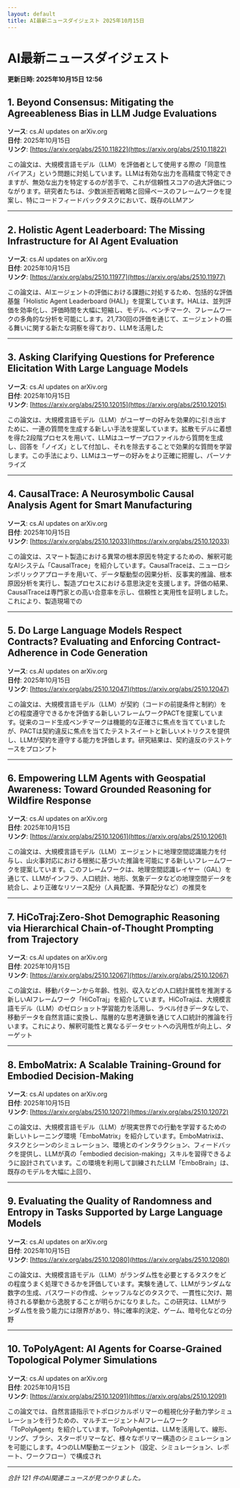 ```yaml
---
layout: default
title: AI最新ニュースダイジェスト 2025年10月15日
---
```


# AI最新ニュースダイジェスト
**更新日時: 2025年10月15日 12:56**

## 1. Beyond Consensus: Mitigating the Agreeableness Bias in LLM Judge Evaluations

**ソース**: cs.AI updates on arXiv.org  
**日付**: 2025年10月15日  
**リンク**: [https://arxiv.org/abs/2510.11822](https://arxiv.org/abs/2510.11822)  

この論文は、大規模言語モデル（LLM）を評価者として使用する際の「同意性バイアス」という問題に対処しています。LLMは有効な出力を高精度で特定できますが、無効な出力を特定するのが苦手で、これが信頼性スコアの過大評価につながります。研究者たちは、少数派拒否戦略と回帰ベースのフレームワークを提案し、特にコードフィードバックタスクにおいて、既存のLLMアン  

---

## 2. Holistic Agent Leaderboard: The Missing Infrastructure for AI Agent Evaluation

**ソース**: cs.AI updates on arXiv.org  
**日付**: 2025年10月15日  
**リンク**: [https://arxiv.org/abs/2510.11977](https://arxiv.org/abs/2510.11977)  

この論文は、AIエージェントの評価における課題に対処するため、包括的な評価基盤「Holistic Agent Leaderboard (HAL)」を提案しています。HALは、並列評価を効率化し、評価時間を大幅に短縮し、モデル、ベンチマーク、フレームワークの多角的な分析を可能にします。21,730回の評価を通じて、エージェントの振る舞いに関する新たな洞察を得ており、LLMを活用した  

---

## 3. Asking Clarifying Questions for Preference Elicitation With Large Language Models

**ソース**: cs.AI updates on arXiv.org  
**日付**: 2025年10月15日  
**リンク**: [https://arxiv.org/abs/2510.12015](https://arxiv.org/abs/2510.12015)  

この論文は、大規模言語モデル（LLM）がユーザーの好みを効果的に引き出すために、一連の質問を生成する新しい手法を提案しています。拡散モデルに着想を得た2段階プロセスを用いて、LLMはユーザープロファイルから質問を生成し、回答を「ノイズ」として付加し、それを除去することで効果的な質問を学習します。この手法により、LLMはユーザーの好みをより正確に把握し、パーソナライズ  

---

## 4. CausalTrace: A Neurosymbolic Causal Analysis Agent for Smart Manufacturing

**ソース**: cs.AI updates on arXiv.org  
**日付**: 2025年10月15日  
**リンク**: [https://arxiv.org/abs/2510.12033](https://arxiv.org/abs/2510.12033)  

この論文は、スマート製造における異常の根本原因を特定するための、解釈可能なAIシステム「CausalTrace」を紹介しています。CausalTraceは、ニューロシンボリックアプローチを用いて、データ駆動型の因果分析、反事実的推論、根本原因分析を実行し、製造プロセスにおける意思決定を支援します。評価の結果、CausalTraceは専門家との高い合意率を示し、信頼性と実用性を証明しました。これにより、製造現場での  

---

## 5. Do Large Language Models Respect Contracts? Evaluating and Enforcing Contract-Adherence in Code Generation

**ソース**: cs.AI updates on arXiv.org  
**日付**: 2025年10月15日  
**リンク**: [https://arxiv.org/abs/2510.12047](https://arxiv.org/abs/2510.12047)  

この論文は、大規模言語モデル（LLM）が契約（コードの前提条件と制約）をどの程度遵守できるかを評価する新しいフレームワークPACTを提案しています。従来のコード生成ベンチマークは機能的な正確さに焦点を当てていましたが、PACTは契約違反に焦点を当てたテストスイートと新しいメトリクスを提供し、LLMが契約を遵守する能力を評価します。研究結果は、契約違反のテストケースをプロンプト  

---

## 6. Empowering LLM Agents with Geospatial Awareness: Toward Grounded Reasoning for Wildfire Response

**ソース**: cs.AI updates on arXiv.org  
**日付**: 2025年10月15日  
**リンク**: [https://arxiv.org/abs/2510.12061](https://arxiv.org/abs/2510.12061)  

この論文は、大規模言語モデル（LLM）エージェントに地理空間認識能力を付与し、山火事対応における根拠に基づいた推論を可能にする新しいフレームワークを提案しています。このフレームワークは、地理空間認識レイヤー（GAL）を通じて、LLMがインフラ、人口統計、地形、気象データなどの地理空間データを統合し、より正確なリソース配分（人員配置、予算配分など）の推奨を  

---

## 7. HiCoTraj:Zero-Shot Demographic Reasoning via Hierarchical Chain-of-Thought Prompting from Trajectory

**ソース**: cs.AI updates on arXiv.org  
**日付**: 2025年10月15日  
**リンク**: [https://arxiv.org/abs/2510.12067](https://arxiv.org/abs/2510.12067)  

この論文は、移動パターンから年齢、性別、収入などの人口統計属性を推測する新しいAIフレームワーク「HiCoTraj」を紹介しています。HiCoTrajは、大規模言語モデル（LLM）のゼロショット学習能力を活用し、ラベル付きデータなしで、移動データを自然言語に変換し、階層的な思考連鎖を通じて人口統計的推論を行います。これにより、解釈可能性と異なるデータセットへの汎用性が向上し、ターゲット  

---

## 8. EmboMatrix: A Scalable Training-Ground for Embodied Decision-Making

**ソース**: cs.AI updates on arXiv.org  
**日付**: 2025年10月15日  
**リンク**: [https://arxiv.org/abs/2510.12072](https://arxiv.org/abs/2510.12072)  

この論文は、大規模言語モデル（LLM）が現実世界での行動を学習するための新しいトレーニング環境「EmboMatrix」を紹介しています。EmboMatrixは、タスクとシーンのシミュレーション、環境とのインタラクション、フィードバックを提供し、LLMが真の「embodied decision-making」スキルを習得できるように設計されています。この環境を利用して訓練されたLLM「EmboBrain」は、既存のモデルを大幅に上回り、  

---

## 9. Evaluating the Quality of Randomness and Entropy in Tasks Supported by Large Language Models

**ソース**: cs.AI updates on arXiv.org  
**日付**: 2025年10月15日  
**リンク**: [https://arxiv.org/abs/2510.12080](https://arxiv.org/abs/2510.12080)  

この論文は、大規模言語モデル（LLM）がランダム性を必要とするタスクをどの程度うまく処理できるかを評価しています。実験を通して、LLMがランダムな数字の生成、パスワードの作成、シャッフルなどのタスクで、一貫性に欠け、期待される挙動から逸脱することが明らかになりました。この研究は、LLMがランダム性を扱う能力には限界があり、特に確率的決定、ゲーム、暗号化などの分野  

---

## 10. ToPolyAgent: AI Agents for Coarse-Grained Topological Polymer Simulations

**ソース**: cs.AI updates on arXiv.org  
**日付**: 2025年10月15日  
**リンク**: [https://arxiv.org/abs/2510.12091](https://arxiv.org/abs/2510.12091)  

この論文では、自然言語指示でトポロジカルポリマーの粗視化分子動力学シミュレーションを行うための、マルチエージェントAIフレームワーク「ToPolyAgent」を紹介しています。ToPolyAgentは、LLMを活用して、線形、リング、ブラシ、スターポリマーなど、様々なポリマー構造のシミュレーションを可能にします。4つのLLM駆動エージェント（設定、シミュレーション、レポート、ワークフロー）で構成され  

---

*合計 121 件のAI関連ニュースが見つかりました。*

